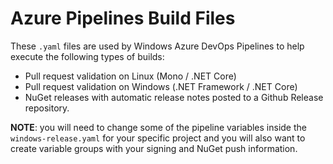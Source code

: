 # Azure Pipelines Build Files
These `.yaml` files are used by Windows Azure DevOps Pipelines to help execute the following types of builds:

- Pull request validation on Linux (Mono / .NET Core)
- Pull request validation on Windows (.NET Framework / .NET Core)
- NuGet releases with automatic release notes posted to a Github Release repository.

**NOTE**: you will need to change some of the pipeline variables inside the `windows-release.yaml` for your specific project and you will also want to create variable groups with your signing and NuGet push information.